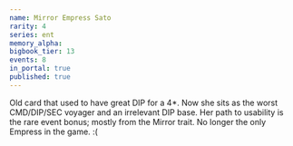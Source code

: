 ```yaml
---
name: Mirror Empress Sato
rarity: 4
series: ent
memory_alpha:
bigbook_tier: 13
events: 8
in_portal: true
published: true
---
```


 Old card that used to have great DIP for a 4*. Now she sits as the worst CMD/DIP/SEC voyager and an irrelevant DIP base. Her path to usability is the rare event bonus; mostly from the Mirror trait. No longer the only Empress in the game. :(
